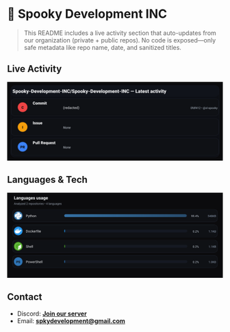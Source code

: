 # 👻 Spooky Development INC

> This README includes a live activity section that auto-updates from our organization (private + public repos). No code is exposed—only safe metadata like repo name, date, and sanitized titles.

## Live Activity
![Repo Snapshot](./assets/repo-snapshot.svg?v=d9ce897741)

## Languages & Tech
![Languages Usage](./assets/languages.svg?v=c7e44b75b7)

## Contact
- Discord: **[Join our server](https://discord.gg/XYspZgEEJb)**
- Email: **spkydevelopment@gmail.com**
